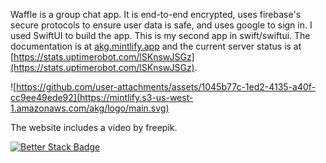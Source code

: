 Waffle is a group chat app. It is end-to-end encrypted, uses firebase's secure protocols to ensure user data is safe, and uses google to sign in. I used SwiftUI to build the app. This is my second app in swift/swiftui. The documentation is at [akg.mintlify.app](https://akg.mintlify.app) and the current server status is at [https://stats.uptimerobot.com/lSKnswJSGz](https://stats.uptimerobot.com/lSKnswJSGz).

![https://github.com/user-attachments/assets/1045b77c-1ed2-4135-a40f-cc9ee49ede92](https://mintlify.s3-us-west-1.amazonaws.com/akg/logo/main.svg)

The website includes a video by freepik.

[![Better Stack Badge](https://uptime.betterstack.com/status-badges/v3/monitor/1pbi9.svg)](https://uptime.betterstack.com/?utm_source=status_badge)
